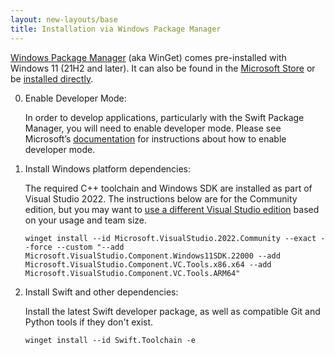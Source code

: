 ```yaml
---
layout: new-layouts/base
title: Installation via Windows Package Manager
---
```


[Windows Package Manager](https://docs.microsoft.com/windows/package-manager/) (aka WinGet) comes pre-installed with Windows 11 (21H2 and later). It can also be found in the [Microsoft Store](https://www.microsoft.com/p/app-installer/9nblggh4nns1) or be [installed directly](ms-appinstaller:?source=https://aka.ms/getwinget).

0. Enable Developer Mode:

   In order to develop applications, particularly with the Swift Package Manager, you will need to enable developer mode. Please see Microsoft’s [documentation](https://docs.microsoft.com/windows/apps/get-started/enable-your-device-for-development) for instructions about how to enable developer mode.

0. Install Windows platform dependencies:

   The required C++ toolchain and Windows SDK are installed as part of Visual Studio 2022. The instructions below are for the Community edition, but you may want to [use a different Visual Studio edition](https://visualstudio.microsoft.com/vs/compare/) based on your usage and team size.

   ~~~ batch
   winget install --id Microsoft.VisualStudio.2022.Community --exact --force --custom "--add Microsoft.VisualStudio.Component.Windows11SDK.22000 --add Microsoft.VisualStudio.Component.VC.Tools.x86.x64 --add Microsoft.VisualStudio.Component.VC.Tools.ARM64"
   ~~~

0. Install Swift and other dependencies:

   Install the latest Swift developer package, as well as compatible Git and Python tools if they don't exist.

   ~~~ batch
   winget install --id Swift.Toolchain -e
   ~~~
